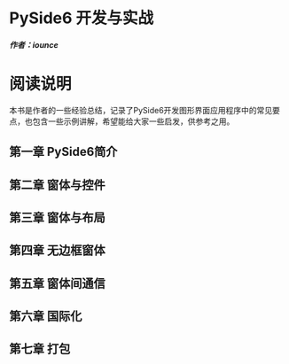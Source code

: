 # PySide6 开发与实战
##### 作者：iounce

# 阅读说明

本书是作者的一些经验总结，记录了PySide6开发图形界面应用程序中的常见要点，也包含一些示例讲解，希望能给大家一些启发，供参考之用。

## 第一章 PySide6简介

## 第二章 窗体与控件

## 第三章 窗体与布局

## 第四章 无边框窗体

## 第五章 窗体间通信

## 第六章 国际化

## 第七章 打包